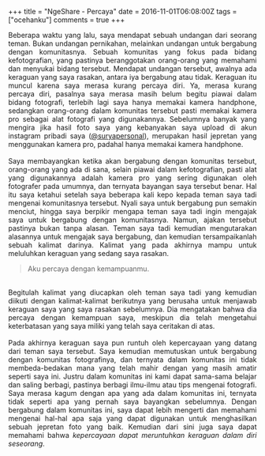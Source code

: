 +++
title = "NgeShare - Percaya"
date = 2016-11-01T06:08:00Z
tags = ["ocehanku"]
comments = true
+++

<div style="text-align: justify;">Beberapa waktu yang lalu, saya mendapat sebuah undangan dari seorang teman. Bukan undangan pernikahan,&nbsp;melainkan undangan untuk bergabung dengan komunitasnya. Sebuah komunitas yang fokus pada bidang kefotografian, yang pastinya beranggotakan orang-orang yang&nbsp;memahami dan menyukai bidang tersebut. Mendapat undangan tersebut, awalnya ada keraguan yang saya rasakan, antara iya bergabung atau tidak. Keraguan itu muncul karena saya merasa kurang percaya diri. Ya, merasa kurang percaya diri, pasalnya saya merasa masih belum begitu&nbsp;piawai dalam bidang fotografi, terlebih lagi saya hanya memakai kamera handphone, sedangkan orang-orang dalam komunitas tersebut pasti memakai kamera pro sebagai alat fotografi yang digunakannya. Sebelumnya banyak yang mengira jika hasil foto saya yang kebanyakan saya upload di akun instagram pribadi saya (<a href="https://www.instagram.com/suryapersonal/" target="_blank">@suryapersonal</a>),&nbsp;merupakan hasil jepretan yang menggunakan kamera pro, padahal hanya memakai kamera handphone.<br /><br />Saya membayangkan ketika akan bergabung dengan komunitas tersebut, orang-orang yang ada di sana, selain&nbsp;piawai&nbsp;dalam kefotografian, pasti alat yang digunakannya adalah kamera pro yang sering digunakan oleh fotografer pada umumnya, dan ternyata bayangan saya tersebut benar. Hal itu saya ketahui&nbsp;setelah saya beberapa kali kepo kepada teman saya tadi mengenai komunitasnya tersebut. Nyali saya untuk bergabung pun semakin menciut, hingga saya berpikir mengapa teman saya tadi ingin mengajak saya untuk bergabung dengan komunitasnya. Namun, ajakan tersebut pastinya bukan tanpa alasan. Teman saya tadi kemudian mengutarakan alasannya untuk mengajak saya bergabung, dan kemudian tersampaikanlah sebuah kalimat darinya. Kalimat yang pada akhirnya mampu untuk meluluhkan keraguan yang sedang saya rasakan.<br />
<blockquote class="tr_bq" style="text-align: justify;">Aku percaya dengan kemampuanmu.</blockquote><br />
Begitulah kalimat yang diucapkan oleh teman saya tadi yang kemudian diikuti dengan kalimat-kalimat berikutnya yang berusaha untuk menjawab keraguan saya yang saya rasakan sebelumnya. Dia mengatakan bahwa dia percaya dengan kemampuan saya, meskipun dia telah mengetahui keterbatasan yang saya miliki yang telah saya ceritakan di atas.<br /><br />Pada akhirnya keraguan saya pun runtuh oleh kepercayaan yang datang dari teman saya tersebut. Saya kemudian memutuskan untuk bergabung dengan komunitas fotografinya, dan ternyata dalam komunitas ini tidak membeda-bedakan mana yang&nbsp;telah mahir dengan yang masih amatir seperti saya ini. Justru dalam komunitas ini kami dapat sama-sama belajar dan saling berbagi, pastinya berbagi ilmu-ilmu atau tips mengenai fotografi. Saya merasa kagum dengan apa yang ada dalam komunitas ini, ternyata tidak seperti apa yang pernah saya bayangkan sebelumnya. Dengan bergabung dalam komunitas ini, saya dapat lebih mengerti dan memahami mengenai hal-hal apa saja yang dapat digunakan untuk menghasilkan sebuah jepretan foto yang baik. Kemudian dari sini juga saya dapat memahami bahwa <i>kepercayaan dapat meruntuhkan keraguan dalam diri seseorang</i>.</div>
